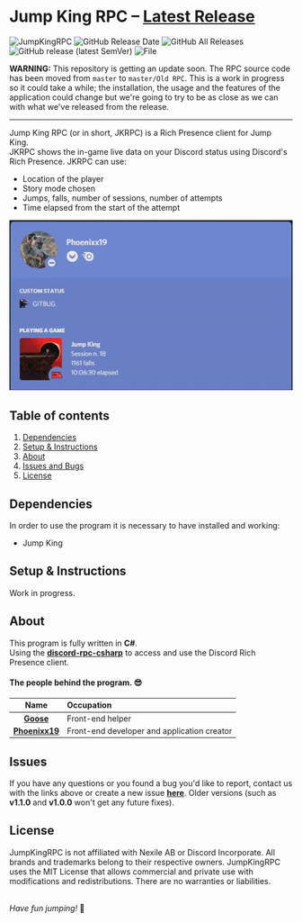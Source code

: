 # Jump King RPC – [Latest Release](https://github.com/Phoenixx19/JumpKingRPC/releases/latest)

![JumpKingRPC](https://img.shields.io/badge/Jump%20King-Discord%20RPC-red)
![GitHub Release Date](https://img.shields.io/github/release-date/Phoenixx19/JumpKingRPC)
![GitHub All Releases](https://img.shields.io/github/downloads/Phoenixx19/JumpKingRPC/total)
![GitHub release (latest SemVer)](https://img.shields.io/github/v/release/Phoenixx19/JumpKingRPC)
![File](https://img.shields.io/badge/file-.dll-blue)

**WARNING:** This repository is getting an update soon. The RPC source code has been moved from `master` to `master/Old RPC`.
This is a work in progress so it could take a while; the installation, the usage and the features of the application could change but we're going to try to be as close as we can with what we've released from the release.

---

Jump King RPC (or in short, JKRPC) is a Rich Presence client for Jump King. <br>
JKRPC shows the in-game live data on your Discord status using Discord's Rich Presence. JKRPC can use:
- Location of the player
- Story mode chosen
- Jumps, falls, number of sessions, number of attempts
- Time elapsed from the start of the attempt

![Status](https://github.com/Phoenixx19/JumpKingRPC/blob/master/Old%20RPC/Customizable/discord.gif)

## Table of contents
1. [Dependencies](https://github.com/Phoenixx19/JumpKingRPC/blob/master/README.md#dependencies)
2. [Setup & Instructions](https://github.com/Phoenixx19/JumpKingRPC/blob/master/README.md#setup--instructions)
3. [About](https://github.com/Phoenixx19/JumpKingRPC/blob/master/README.md#about)
4. [Issues and Bugs](https://github.com/Phoenixx19/JumpKingRPC#issues)
5. [License](https://github.com/Phoenixx19/JumpKingRPC/blob/master/README.md#license)

## Dependencies
In order to use the program it is necessary to have installed and working:
- Jump King

## Setup & Instructions
Work in progress.

## About
This program is fully written in **C#**.
<br>Using the [**discord-rpc-csharp**](https://github.com/Lachee/discord-rpc-csharp) to access and use the Discord Rich Presence client.

#### The people behind the program. 😎

|Name|Occupation|
|:---:|:---|
|[**Goose**](https://github.com/Babayagabyte) | Front-end helper |
|[**Phoenixx19**](https://github.com/Phoenixx19) | Front-end developer and application creator |

## Issues
If you have any questions or you found a bug you'd like to report, contact us with the links above or create a new issue [**here**](https://github.com/Phoenixx19/JumpKingRPC/issues/new/choose). Older versions (such as **v1.1.0** and **v1.0.0** won't get any future fixes).

## License

JumpKingRPC is not affiliated with Nexile AB or Discord Incorporate. All brands and trademarks belong to their respective owners. JumpKingRPC uses the MIT License that allows commercial and private use with modifications and redistributions. There are no warranties or liabilities.

<br>*Have fun jumping!* :crown:
